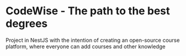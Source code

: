 # CodeWise - The path to the best degrees
Project in NestJS with the intention of creating an open-source course platform, where everyone can add courses and other knowledge

